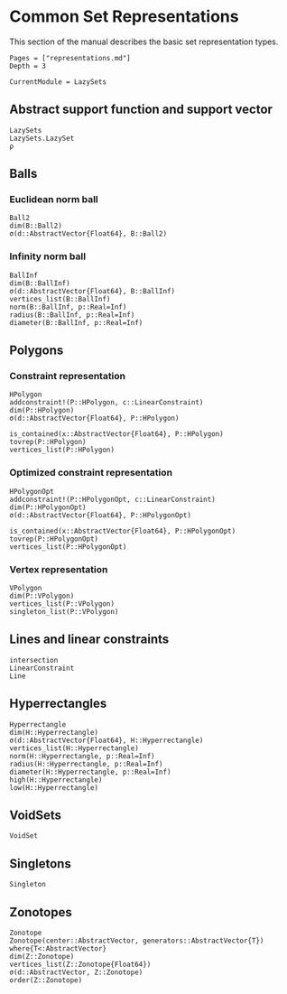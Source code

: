 # Common Set Representations

This section of the manual describes the basic set representation types.

```@contents
Pages = ["representations.md"]
Depth = 3
```

```@meta
CurrentModule = LazySets
```

## Abstract support function and support vector

```@docs
LazySets
LazySets.LazySet
ρ
```

## Balls

### Euclidean norm ball

```@docs
Ball2
dim(B::Ball2)
σ(d::AbstractVector{Float64}, B::Ball2)
```

### Infinity norm ball

```@docs
BallInf
dim(B::BallInf)
σ(d::AbstractVector{Float64}, B::BallInf)
vertices_list(B::BallInf)
norm(B::BallInf, p::Real=Inf)
radius(B::BallInf, p::Real=Inf)
diameter(B::BallInf, p::Real=Inf)
```

## Polygons

### Constraint representation

```@docs
HPolygon
addconstraint!(P::HPolygon, c::LinearConstraint)
dim(P::HPolygon)
σ(d::AbstractVector{Float64}, P::HPolygon)

is_contained(x::AbstractVector{Float64}, P::HPolygon)
tovrep(P::HPolygon)
vertices_list(P::HPolygon)
```

### Optimized constraint representation

```@docs
HPolygonOpt
addconstraint!(P::HPolygonOpt, c::LinearConstraint)
dim(P::HPolygonOpt)
σ(d::AbstractVector{Float64}, P::HPolygonOpt)

is_contained(x::AbstractVector{Float64}, P::HPolygonOpt)
tovrep(P::HPolygonOpt)
vertices_list(P::HPolygonOpt)
```

### Vertex representation

```@docs
VPolygon
dim(P::VPolygon)
vertices_list(P::VPolygon)
singleton_list(P::VPolygon)
```

## Lines and linear constraints

```@docs
intersection
LinearConstraint
Line
```

## Hyperrectangles

```@docs
Hyperrectangle
dim(H::Hyperrectangle)
σ(d::AbstractVector{Float64}, H::Hyperrectangle)
vertices_list(H::Hyperrectangle)
norm(H::Hyperrectangle, p::Real=Inf)
radius(H::Hyperrectangle, p::Real=Inf)
diameter(H::Hyperrectangle, p::Real=Inf)
high(H::Hyperrectangle)
low(H::Hyperrectangle)
```

## VoidSets

```@docs
VoidSet
```

## Singletons

```@docs
Singleton
```

## Zonotopes

```@docs
Zonotope
Zonotope(center::AbstractVector, generators::AbstractVector{T}) where{T<:AbstractVector}
dim(Z::Zonotope)
vertices_list(Z::Zonotope{Float64})
σ(d::AbstractVector, Z::Zonotope)
order(Z::Zonotope)
```
